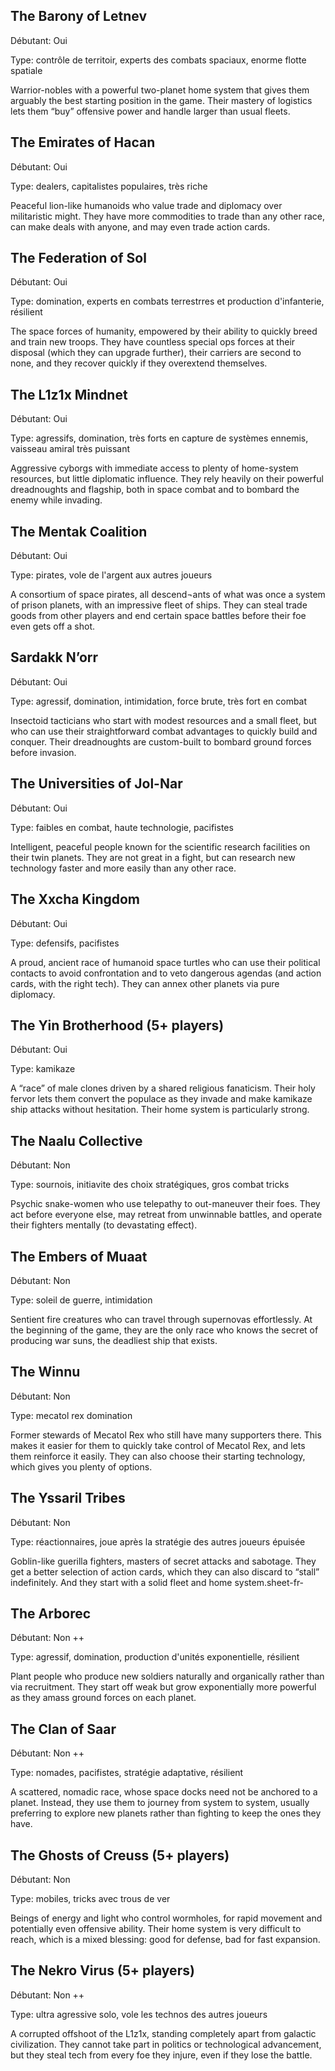 ## The Barony of Letnev
Débutant: Oui

Type: contrôle de territoir, experts des combats spaciaux, enorme flotte spatiale

Warrior-nobles with a powerful two-planet home system that gives them arguably the best starting position in the game. Their mastery of logistics lets them “buy” offensive power and handle larger than usual fleets.

## The Emirates of Hacan
Débutant: Oui

Type: dealers, capitalistes populaires, très riche

Peaceful lion-like humanoids who value trade and diplomacy over militaristic might. They have more commodities to trade than any other race, can make deals with anyone, and may even trade action cards.

## The Federation of Sol
Débutant: Oui

Type: domination, experts en combats terrestrres et production d'infanterie, résilient

The space forces of humanity, empowered by their ability to quickly breed and train new troops. They have countless special ops forces at their disposal (which they can upgrade further), their carriers are second to none, and they recover quickly if they overextend themselves.

## The L1z1x Mindnet
Débutant: Oui

Type: agressifs, domination, très forts en capture de systèmes ennemis, vaisseau amiral très puissant

Aggressive cyborgs with immediate access to plenty of home-system resources, but little diplomatic influence. They rely heavily on their powerful dreadnoughts and flagship, both in space combat and to bombard the enemy while invading.

## The Mentak Coalition
Débutant: Oui

Type: pirates, vole de l'argent aux autres joueurs

A consortium of space pirates, all descend¬ants of what was once a system of prison planets, with an impressive fleet of ships. They can steal trade goods from other players and end certain space battles before their foe even gets off a shot.

## Sardakk N’orr
Débutant: Oui

Type: agressif, domination, intimidation, force brute, très fort en combat

Insectoid tacticians who start with modest resources and a small fleet, but who can use their straightforward combat advantages to quickly build and conquer. Their dreadnoughts are custom-built to bombard ground forces before invasion.

## The Universities of Jol-Nar
Débutant: Oui

Type: faibles en combat, haute technologie, pacifistes

Intelligent, peaceful people known for the scientific research facilities on their twin planets. They are not great in a fight, but can research new technology faster and more easily than any other race.

## The Xxcha Kingdom
Débutant: Oui

Type: defensifs, pacifistes

A proud, ancient race of humanoid space turtles who can use their political contacts to avoid confrontation and to veto dangerous agendas (and action cards, with the right tech). They can annex other planets via pure diplomacy.

## The Yin Brotherhood (5+ players)
Débutant: Oui

Type: kamikaze

A “race” of male clones driven by a shared religious fanaticism. Their holy fervor lets them convert the populace as they invade and make kamikaze ship attacks without hesitation. Their home system is particularly strong.

## The Naalu Collective
Débutant: Non

Type: sournois, initiavite des choix stratégiques, gros combat tricks

Psychic snake-women who use telepathy to out-maneuver their foes. They act before everyone else, may retreat from unwinnable battles, and operate their fighters mentally (to devastating effect).

## The Embers of Muaat
Débutant: Non

Type: soleil de guerre, intimidation

Sentient fire creatures who can travel through supernovas effortlessly. At the beginning of the game, they are the only race who knows the secret of producing war suns, the deadliest ship that exists.

## The Winnu
Débutant: Non

Type: mecatol rex domination

Former stewards of Mecatol Rex who still have many supporters there. This makes it easier for them to quickly take control of Mecatol Rex, and lets them reinforce it easily. They can also choose their starting technology, which gives you plenty of options.

## The Yssaril Tribes
Débutant: Non

Type: réactionnaires, joue après la stratégie des autres joueurs épuisée

Goblin-like guerilla fighters, masters of secret attacks and sabotage. They get a better selection of action cards, which they can also discard to “stall” indefinitely. And they start with a solid fleet and home system.sheet-fr-

## The Arborec
Débutant: Non ++

Type: agressif, domination, production d'unités exponentielle, résilient

Plant people who produce new soldiers naturally and organically rather than via recruitment. They start off weak but grow exponentially more powerful as they amass ground forces on each planet.

## The Clan of Saar
Débutant: Non ++

Type: nomades, pacifistes, stratégie adaptative, résilient

A scattered, nomadic race, whose space docks need not be anchored to a planet. Instead, they use them to journey from system to system, usually preferring to explore new planets rather than fighting to keep the ones they have.

## The Ghosts of Creuss (5+ players)
Débutant: Non

Type: mobiles, tricks avec trous de ver

Beings of energy and light who control wormholes, for rapid movement and potentially even offensive ability. Their home system is very difficult to reach, which is a mixed blessing: good for defense, bad for fast expansion.

## The Nekro Virus (5+ players)
Débutant: Non ++

Type: ultra agressive solo, vole les technos des autres joueurs

A corrupted offshoot of the L1z1x, standing completely apart from galactic civilization. They cannot take part in politics or technological advancement, but they steal tech from every foe they injure, even if they lose the battle.
